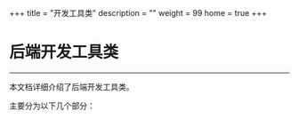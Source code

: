 +++
title = "开发工具类"
description = ""
weight = 99
home = true
+++

# 后端开发工具类
---
本文档详细介绍了后端开发工具类。

主要分为以下几个部分：